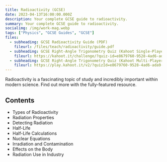 ```yaml
---
title: Radioactivity (GCSE)
date: 2023-04-13T16:00:00.000Z
description: Your complete GCSE guide to radioactivity.
summary: Your complete GCSE guide to radioactivity.
socialimg: /img/work-mag.webp
tags: ["Physics", "GCSE Guides", "GCSE"]
files:
  - subheading: GCSE Radioactivity Guide (PDF)
    fileurl: /files/teach/radioactivity/guide.pdf
  - subheading: GCSE Right-Angle Trigonometry Quiz (Kahoot Single-Player)
    fileurl: https://kahoot.it/challenge/?quiz-id=e8679760-9528-4ad6-ada9-0324786bba4f&single-player=true
  - subheading: GCSE Right-Angle Trigonometry Quiz (Kahoot Multi-Player)
    fileurl: https://play.kahoot.it/v2/?quizId=e8679760-9528-4ad6-ada9-0324786bba4f
---
```


Radioactivity is a fascinating topic of study and incredibly important within modern science. Find out more with the fully-featured resource.

## Contents

- Types of Radioactivity
- Radiation Properties
- Detecting Radiation
- Half-Life
- Half-Life Calculations
- Nuclear Equations
- Irradiation and Contamination
- Effects on the Body
- Radiation Use in Industry
